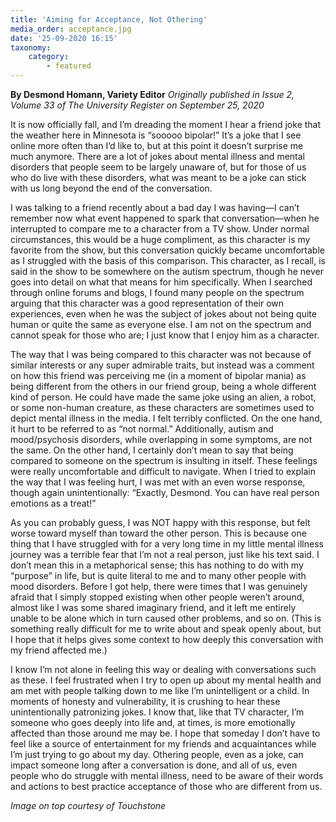 ```yaml
---
title: 'Aiming for Acceptance, Not Othering'
media_order: acceptance.jpg
date: '25-09-2020 16:15'
taxonomy:
    category:
        - featured
---
```


**By Desmond Homann, Variety Editor** _Originally published in Issue 2, Volume 33 of The University Register on September 25, 2020_

It is now officially fall, and I’m dreading the moment I hear a friend joke that the weather here in Minnesota is “sooooo bipolar!” It’s a joke that I see online more often than I’d like to, but at this point it doesn’t surprise me much anymore. There are a lot of jokes about mental illness and mental disorders that people seem to be largely unaware of, but for those of us who do live with these disorders, what was meant to be a joke can stick with us long beyond the end of the conversation.

I was talking to a friend recently about a bad day I was having—I can’t remember now what event happened to spark that conversation—when he interrupted to compare me to a character from a TV show. Under normal circumstances, this would be a huge compliment, as this character is my favorite from the show, but this conversation quickly became uncomfortable as I struggled with the basis of this comparison. This character, as I recall, is said in the show to be somewhere on the autism spectrum, though he never goes into detail on what that means for him specifically. When I searched through online forums and blogs, I found many people on the spectrum arguing that this character was a good representation of their own experiences, even when he was the subject of jokes about not being quite human or quite the same as everyone else. I am not on the spectrum and cannot speak for those who are; I just know that I enjoy him as a character.

The way that I was being compared to this character was not because of similar interests or any super admirable traits, but instead was a comment on how this friend was perceiving me (in a moment of bipolar mania)  as being different from the others in our friend group, being a whole different kind of person. He could have made the same joke using an alien, a robot, or some non-human creature, as these characters are sometimes used to depict mental illness in the media. I felt terribly conflicted. On the one hand, it hurt to be referred to as “not normal.” Additionally, autism and mood/psychosis disorders, while overlapping in some symptoms, are not the same. On the other hand, I certainly don’t mean to say that being compared to someone on the spectrum is insulting in itself. These feelings were really uncomfortable and difficult to navigate. When I tried to explain the way that I was feeling hurt, I was met with an even worse response, though again unintentionally: “Exactly, Desmond. You can have real person emotions as a treat!”

As you can probably guess, I was NOT happy with this response, but felt worse toward myself than toward the other person. This is because one thing that I have struggled with for a very long time in my little mental illness journey was a terrible fear that I’m not a real person, just like his text said. I don’t mean this in a metaphorical sense; this has nothing to do with my “purpose” in life, but is quite literal to me and to many other people with mood disorders. Before I got help, there were times that I was genuinely afraid that I simply stopped existing when other people weren’t around, almost like I was some shared imaginary friend, and it left me entirely unable to be alone which in turn caused other problems, and so on. (This is something really difficult for me to write about and speak openly about, but I hope 
that it helps gives some context to how deeply this conversation with my friend affected me.)

I know I’m not alone in feeling this way or dealing with conversations such as these. I feel frustrated when I try to open up about my mental health and am met with people talking down to me like I’m unintelligent or a child. In moments of honesty and vulnerability, it is crushing to hear these unintentionally patronizing jokes. I know that, like that TV character, I’m someone who goes deeply into life and, at times, is more emotionally affected than those around me may be. I hope that someday I don’t have to feel like a source of entertainment for my friends and acquaintances while I’m just trying to go about my day. Othering people, even as a joke, can impact someone long after a conversation is done, and all of us, even people who do struggle with mental illness, need to be aware of their words and actions to best practice acceptance of those who are different from us.

_Image on top courtesy of Touchstone_